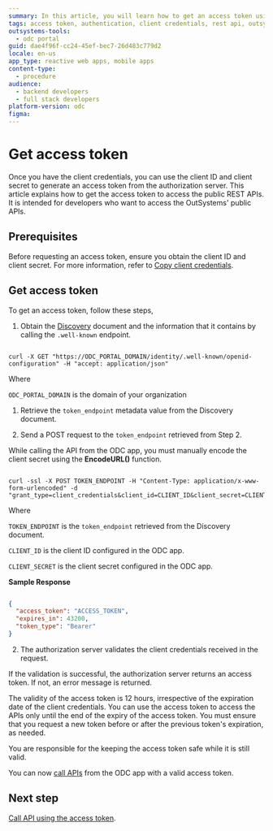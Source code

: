 ```yaml
---
summary: In this article, you will learn how to get an access token using the client credentials.
tags: access token, authentication, client credentials, rest api, outsystems
outsystems-tools:
  - odc portal
guid: dae4f96f-cc24-45ef-bec7-26d483c779d2
locale: en-us
app_type: reactive web apps, mobile apps
content-type:
  - procedure
audience:
  - backend developers
  - full stack developers
platform-version: odc
figma:
---
```

# Get access token 

Once you have the client credentials, you can use the client ID and client secret to generate an access token from the authorization server. This article explains how to get the access token to access the public REST APIs. It is intended for developers who want to access the OutSystems' public APIs.

## Prerequisites

Before requesting an access token, ensure you obtain the client ID and client secret. For more information, refer to [Copy client credentials](create-api-client.md#copy-client-credentials).

## Get access token

To get an access token, follow these steps,

1. Obtain the [Discovery](about-oidc-discovery-document.md) document and the information that it contains by calling the `.well-known` endpoint.

```curl

curl -X GET "https://ODC_PORTAL_DOMAIN/identity/.well-known/openid-configuration" -H "accept: application/json"

```
Where

`ODC_PORTAL_DOMAIN` is the domain of your organization

1. Retrieve the `token_endpoint` metadata value from the Discovery document. 

1. Send a POST request to the `token_endpoint` retrieved from Step 2.

<div class="info" markdown="1">

While calling the API from the ODC app, you must manually encode the client secret using the **EncodeURL()** function.

</div>

```curl

curl -ssl -X POST TOKEN_ENDPOINT -H "Content-Type: application/x-www-form-urlencoded" -d "grant_type=client_credentials&client_id=CLIENT_ID&client_secret=CLIENT_SECRET" 

```
Where

`TOKEN_ENDPOINT` is the `token_endpoint` retrieved from the Discovery document.

`CLIENT_ID` is the client ID configured in the ODC app.

`CLIENT_SECRET` is the client secret configured in the ODC app.

**Sample Response**

```json

{
  "access_token": "ACCESS_TOKEN",
  "expires_in": 43200,
  "token_type": "Bearer"
}

```

2. The authorization server validates the client credentials received in the request.

If the validation is successful, the authorization server returns an access token. If not, an error message is returned.

<div class="info" markdown="1">

The validity of the access token is 12 hours, irrespective of the expiration date of the client credentials. You can use the access token to access the APIs only until the end of the expiry of the access token. You must ensure that you request a new token before or after the previous token's expiration, as needed.

You are responsible for the keeping the access token safe while it is still valid.

</div>

You can now [call APIs](call-api.md) from the ODC app with a valid access token.

## Next step

[Call API using the access token](call-api.md).
